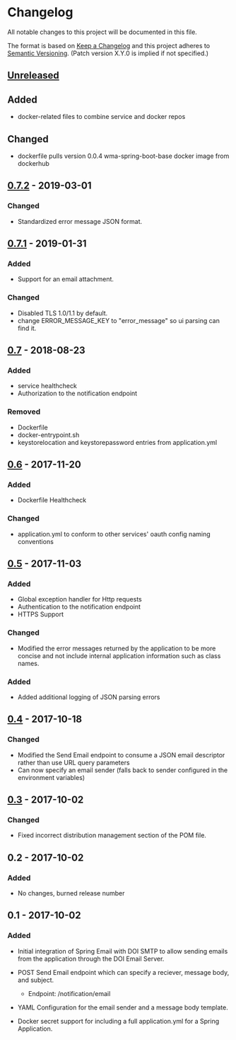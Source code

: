 # Changelog
All notable changes to this project will be documented in this file.

The format is based on [Keep a Changelog](http://keepachangelog.com/en/1.0.0/)
and this project adheres to [Semantic Versioning](http://semver.org/spec/v2.0.0.html). (Patch version X.Y.0 is implied if not specified.)

## [Unreleased]
## Added
- docker-related files to combine service and docker repos

## Changed
- dockerfile pulls version 0.0.4 wma-spring-boot-base docker image from dockerhub

## [0.7.2] - 2019-03-01
### Changed
- Standardized error message JSON format. 

## [0.7.1] - 2019-01-31
### Added
- Support for an email attachment.
 
### Changed
- Disabled TLS 1.0/1.1 by default. 
- change ERROR_MESSAGE_KEY to "error_message" so ui parsing can find it. 

## [0.7] - 2018-08-23
### Added
- service healthcheck
- Authorization to the notification endpoint

### Removed
- Dockerfile
- docker-entrypoint.sh
- keystorelocation and keystorepassword entries from application.yml

## [0.6] - 2017-11-20
### Added
- Dockerfile Healthcheck

### Changed
- application.yml to conform to other services' oauth config naming conventions

## [0.5] - 2017-11-03
### Added
- Global exception handler for Http requests 
- Authentication to the notification endpoint
- HTTPS Support

### Changed
- Modified the error messages returned by the application to be more concise and not include internal application information such as class names.

### Added
- Added additional logging of JSON parsing errors

## [0.4] - 2017-10-18
### Changed
- Modified the Send Email endpoint to consume a JSON email descriptor rather than use URL query parameters
- Can now specify an email sender (falls back to sender configured in the environment variables)

## [0.3] - 2017-10-02
### Changed
- Fixed incorrect distribution management section of the POM file.

## 0.2 - 2017-10-02
### Added
- No changes, burned release number

## 0.1 - 2017-10-02
### Added
- Initial integration of Spring Email with DOI SMTP to allow sending emails from the application through the DOI Email Server.

- POST Send Email endpoint which can specify a reciever, message body, and subject.
    - Endpoint: /notification/email

- YAML Configuration for the email sender and a message body template.

- Docker secret support for including a full application.yml for a Spring Application.

[Unreleased]: https://github.com/USGS-CIDA/MLR-Notification-Service/compare/mlrNotification-0.7.2...master
[0.7.2]: https://github.com/USGS-CIDA/MLR-Notification-Service/compare/mlrNotification-0.7.1...mlrNotification-0.7.2
[0.7.1]: https://github.com/USGS-CIDA/MLR-Notification-Service/compare/mlrNotification-0.7...mlrNotification-0.7.1
[0.7]: https://github.com/USGS-CIDA/MLR-Notification-Service/compare/mlrNotification-0.6...mlrNotification-0.7
[0.6]: https://github.com/USGS-CIDA/MLR-Notification-Service/compare/mlrNotification-0.5...mlrNotification-0.6
[0.5]: https://github.com/USGS-CIDA/MLR-Notification-Service/compare/mlrNotification-0.4...mlrNotification-0.5
[0.4]: https://github.com/USGS-CIDA/MLR-Notification-Service/compare/mlrNotification-0.3...mlrNotification-0.4
[0.3]: https://github.com/USGS-CIDA/MLR-Notification-Service/compare/mlrNotification-0.1...mlrNotification-0.3
 
